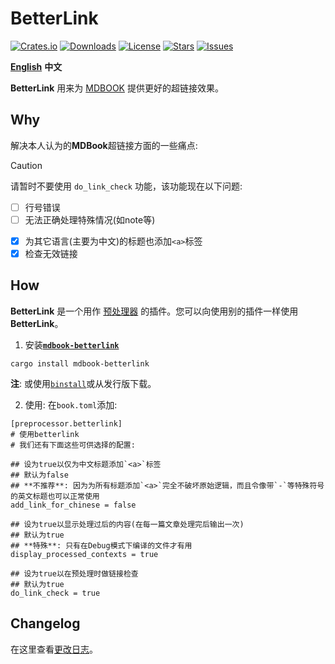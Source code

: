 # BetterLink
[![Crates.io](https://img.shields.io/crates/v/mdbook-betterlink?style=flat)](https://crates.io/crates/mdbook-betterlink)
[![Downloads](https://img.shields.io/crates/d/mdbook-betterlink?style=flat)](https://crates.io/crates/mdbook-betterlink)
[![License](https://img.shields.io/crates/l/mdbook-betterlink?style=flat)](https://crates.io/crates/mdbook-betterlink)
[![Stars](https://img.shields.io/github/stars/TickPoints/mdbook-betterlink?style=flat)](https://github.com/TickPoints/mdbook-betterlink)
[![Issues](https://img.shields.io/github/issues/TickPoints/mdbook-betterlink?style=flat)](https://github.com/TickPoints/mdbook-betterlink/issues)

[**English**](https://github.com/TickPoints/mdbook-betterlink/blob/main/README.md)
**中文**

**BetterLink** 用来为 [MDBOOK](https://github.com/rust-lang/mdBook) 提供更好的超链接效果。

## Why
解决本人认为的**MDBook**超链接方面的一些痛点:
> [!CAUTION]
> 请暂时不要使用 `do_link_check` 功能，该功能现在以下问题:
> - [ ] 行号错误
> - [ ] 无法正确处理特殊情况(如note等)

- [x] 为其它语言(主要为中文)的标题也添加`<a>`标签
- [x] 检查无效链接

## How
**BetterLink** 是一个用作 [预处理器](https://rust-lang.github.io/mdBook/format/configuration/preprocessors.html) 的插件。您可以向使用别的插件一样使用 **BetterLink**。

1. 安装[**`mdbook-betterlink`**](https://crates.io/crates/mdbook-betterlink)
```shell
cargo install mdbook-betterlink
```
**注**: 或使用[`binstall`](https://github.com/cargo-bins/cargo-binstall)或从发行版下载。

2. 使用: 在`book.toml`添加:
```shell
[preprocessor.betterlink]
# 使用betterlink
# 我们还有下面这些可供选择的配置:

## 设为true以仅为中文标题添加`<a>`标签
## 默认为false
## **不推荐**: 因为为所有标题添加`<a>`完全不破坏原始逻辑，而且令像带`-`等特殊符号的英文标题也可以正常使用
add_link_for_chinese = false

## 设为true以显示处理过后的内容(在每一篇文章处理完后输出一次)
## 默认为true
## **特殊**: 只有在Debug模式下编译的文件才有用
display_processed_contexts = true

## 设为true以在预处理时做链接检查
## 默认为true
do_link_check = true
```

## Changelog
在这里查看[更改日志](https://github.com/TickPoints/mdbook-betterlink/blob/main/CHANGELOG.md)。
